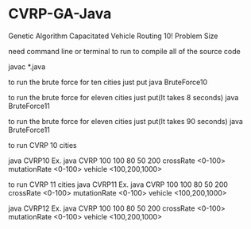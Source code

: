 # CVRP-GA-Java
Genetic Algorithm Capacitated Vehicle Routing 10! Problem Size

need command line or terminal to run
to compile all of the source code 

javac *.java

to run the brute force for ten cities just put
java BruteForce10

to run the brute force for eleven cities just put(It takes 8 seconds)
java BruteForce11

to run the brute force for eleven cities just put(It takes 90 seconds)
java BruteForce11

to run CVRP 10 cities

java CVRP10 <popNum> <generation> <crossRate> <mutationRate> <vehiclecapacity>
Ex. java CVRP 100 100 80 50 200
crossRate <0-100> mutationRate <0-100> vehicle <100,200,1000>

to run CVRP 11 cities
java CVRP11 <popNum> <generation> <crossRate> <mutationRate> <vehiclecapacity>
Ex. java CVRP 100 100 80 50 200
crossRate <0-100> mutationRate <0-100> vehicle <100,200,1000>

java CVRP12 <popNum> <generation> <crossRate> <mutationRate> <vehiclecapacity>
Ex. java CVRP 100 100 80 50 200
crossRate <0-100> mutationRate <0-100> vehicle <100,200,1000>
